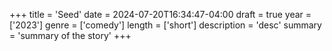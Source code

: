 +++
title = 'Seed'
date = 2024-07-20T16:34:47-04:00
draft = true
year = ['2023']
genre = ['comedy']
length = ['short']
description = 'desc'
summary = 'summary of the story'
+++